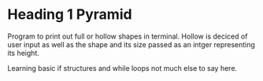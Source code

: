 # Heading 1 Pyramid

Program to print out full or hollow shapes in terminal. Hollow is deciced of 
user input as well as the shape and its size passed as an intger representing 
its height.

Learning basic if structures and while loops not much else to say here.